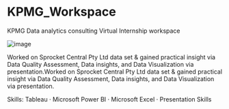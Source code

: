 # KPMG_Workspace
KPMG Data analytics consulting Virtual Internship workspace

![image](https://user-images.githubusercontent.com/59536110/213779625-e0e618b3-684a-409c-8412-1cd2ed8f8a56.png)


Worked on Sprocket Central Pty Ltd data set & gained practical insight via Data Quality Assessment, Data insights, and Data Visualization via presentation.Worked on Sprocket Central Pty Ltd data set & gained practical insight via Data Quality Assessment, Data insights, and Data Visualization via presentation.

Skills: Tableau · Microsoft Power BI · Microsoft Excel · Presentation Skills
